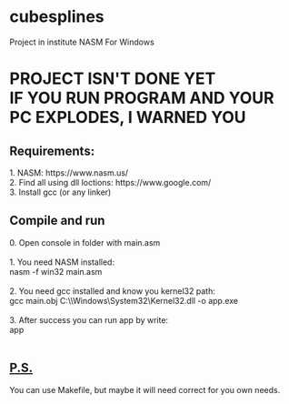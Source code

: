 # cubesplines
Project in institute
NASM For Windows

<h1>PROJECT ISN'T DONE YET<br>IF YOU RUN PROGRAM AND YOUR PC EXPLODES, I WARNED YOU</h1>

<h2>Requirements:</h2>
1. NASM: https://www.nasm.us/<br/>
2. Find all using dll loctions: https://www.google.com/<br/>
3. Install gcc (or any linker)

<h2>Compile and run</h2>
0. Open console in folder with main.asm<br/><br/>
1. You need NASM installed:<br/>
    nasm -f win32 main.asm<br/><br/>
2. You need gcc installed and know you kernel32 path:<br/>
    gcc main.obj C:\\Windows\System32\Kernel32.dll -o app.exe<br/><br/>
3. After success you can run app by write: <br/>
    app<br/><br/>
    
<h2><u>P.S.</u></h2>
You can use Makefile, but maybe it will need correct for you own needs.<br/>
